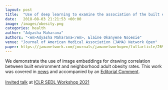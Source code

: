 ```yaml
---
layout: post
title:  "Use of deep learning to examine the association of the built environment with prevalence of neighborhood adult obesity"
date:   2018-08-03 21:21:53 +00:00
image: /images/obesity.png
categories: health
author: "Adyasha Maharana"
authors: "<em>Adyasha Maharana</em>, Elaine Okanyene Nsoesie"
venue: "Journal of American Medical Association (JAMA) Network Open"
paper: https://jamanetwork.com/journals/jamanetworkopen/fullarticle/2698635
---
```

We demonstrate the use of image embeddings for drawing correlation between built environment and neighborhood adult obesity rates. This work was covered in [news](https://jamanetwork.altmetric.com/details/28477960/news) and accompanied by an [Editorial Comment](https://jamanetwork.com/journals/jamanetworkopen/fullarticle/2698627).<br /><br />
[Invited talk](https://adymaharana.github.io/pdfs/conversational_memory.pdf) at [ICLR SEDL Workshop 2021](https://sites.google.com/view/sedl-workshop/past-editions/2021)
